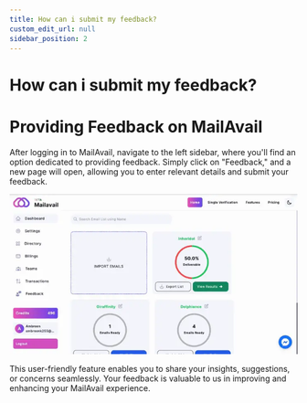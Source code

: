 ```yaml
---
title: How can i submit my feedback?
custom_edit_url: null
sidebar_position: 2
---
```


# How can i submit my feedback?

# Providing Feedback on MailAvail

After logging in to MailAvail, navigate to the left sidebar, where you'll find an option dedicated to providing feedback. Simply click on "Feedback," and a new page will open, allowing you to enter relevant details and submit your feedback. 

![image](img/feedback.webp)

This user-friendly feature enables you to share your insights, suggestions, or concerns seamlessly. Your feedback is valuable to us in improving and enhancing your MailAvail experience.